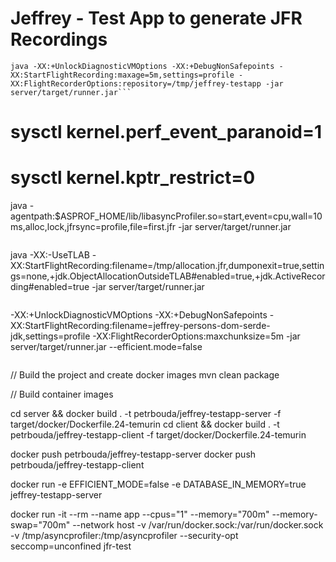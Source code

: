 # Jeffrey - Test App to generate JFR Recordings

```
java -XX:+UnlockDiagnosticVMOptions -XX:+DebugNonSafepoints -XX:StartFlightRecording:maxage=5m,settings=profile -XX:FlightRecorderOptions:repository=/tmp/jeffrey-testapp -jar server/target/runner.jar```

```
# sysctl kernel.perf_event_paranoid=1
# sysctl kernel.kptr_restrict=0

java -agentpath:$ASPROF_HOME/lib/libasyncProfiler.so=start,event=cpu,wall=10ms,alloc,lock,jfrsync=profile,file=first.jfr -jar server/target/runner.jar
```

```
java -XX:-UseTLAB -XX:StartFlightRecording:filename=/tmp/allocation.jfr,dumponexit=true,settings=none,+jdk.ObjectAllocationOutsideTLAB#enabled=true,+jdk.ActiveRecording#enabled=true -jar server/target/runner.jar
```

```
-XX:+UnlockDiagnosticVMOptions -XX:+DebugNonSafepoints -XX:StartFlightRecording:filename=jeffrey-persons-dom-serde-jdk,settings=profile -XX:FlightRecorderOptions:maxchunksize=5m -jar server/target/runner.jar --efficient.mode=false
```

```
// Build the project and create docker images
mvn clean package

// Build container images

cd server && docker build . -t petrbouda/jeffrey-testapp-server -f target/docker/Dockerfile.24-temurin
cd client && docker build . -t petrbouda/jeffrey-testapp-client -f target/docker/Dockerfile.24-temurin

docker push petrbouda/jeffrey-testapp-server
docker push petrbouda/jeffrey-testapp-client

docker run -e EFFICIENT_MODE=false -e DATABASE_IN_MEMORY=true jeffrey-testapp-server

docker run -it --rm --name app --cpus="1" --memory="700m" --memory-swap="700m" --network host -v /var/run/docker.sock:/var/run/docker.sock -v /tmp/asyncprofiler:/tmp/asyncprofiler --security-opt seccomp=unconfined  jfr-test
```
